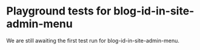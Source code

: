 # Playground tests for blog-id-in-site-admin-menu
We are still awaiting the first test run for blog-id-in-site-admin-menu.

